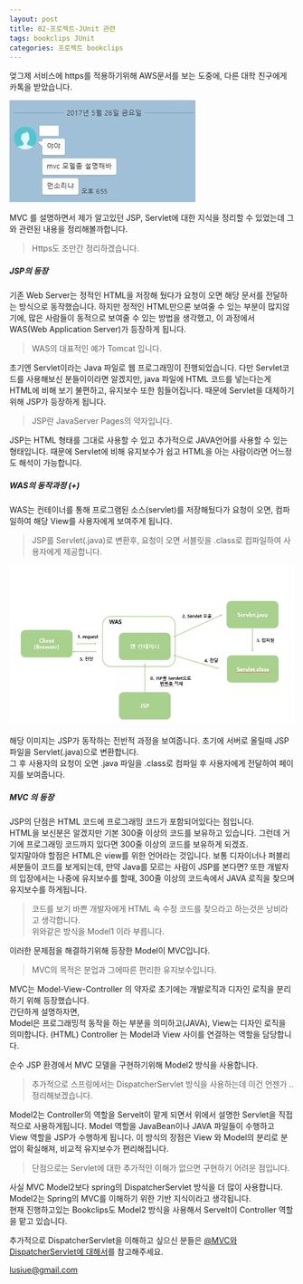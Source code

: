 ```yaml
---
layout: post
title: 02-프로젝트-JUnit 관련
tags: bookclips JUnit 
categories: 프로젝트 bookclips
---    
```


엊그제 서비스에 https를 적용하기위해 AWS문서를 보는 도중에, 다른 대학 친구에게 카톡을 받았습니다.   

<img src ="/public/img/kakao.jpg"/>        

MVC 를 설명하면서 제가 알고있던 JSP, Servlet에 대한 지식을 정리할 수 있었는데 그와 관련된 내용을 정리해볼까합니다. 

> Https도 조만간 정리하겠습니다.     


##### JSP의 등장     

기존 Web Server는 정적인 HTML을 저장해 뒀다가 요청이 오면 해당 문서를 전달하는 방식으로 동작했습니다. 하지만 정적인 HTML만으론 보여줄 수 있는 부분이 많지않기에, 많은 사람들이 동적으로 보여줄 수 있는 방법을 생각했고, 이 과정에서 WAS(Web Application Server)가 등장하게 됩니다.      

> WAS의 대표적인 예가 Tomcat 입니다.    

초기엔 Servlet이라는 Java 파일로 웹 프로그래밍이 진행되었습니다. 다만 Servlet코드를 사용해보신 분들이이라면 알겠지만, java 파일에 HTML 코드를 넣는다는게 HTML에 비해 보기 불편하고, 유지보수 또한 힘들어집니다. 때문에 Servlet을 대체하기 위해 JSP가 등장하게 됩니다.    

> JSP란 JavaServer Pages의 약자입니다.     

JSP는 HTML 형태를 그대로 사용할 수 있고 추가적으로 JAVA언어를 사용할 수 있는 형태입니다. 
때문에 Servlet에 비해 유지보수가 쉽고 HTML을 아는 사람이라면 어느정도 해석이 가능합니다. 

##### WAS의 동작과정 (+)    


WAS는 컨테이너를 통해 프로그램된 소스(servlet)를 저장해뒀다가 요청이 오면, 컴파일하여 해당 View를 사용자에게 보여주게 됩니다. 

> JSP를 Servlet(.java)로 변환후, 요청이 오면 서블릿을 .class로 컴파일하여 사용자에게 제공합니다.  

<img src ="/public/img/process.jpg"/>         

해당 이미지는 JSP가 동작하는 전반적 과정을 보여줍니다. 초기에 서버로 올릴때 JSP파일을 Servlet(.java)으로 변환합니다.    
그 후 사용자의 요청이 오면 .java 파일을 .class로 컴파일 후 사용자에게 전달하여 페이지를 보여줍니다.   


##### MVC 의 등장     

JSP의 단점은 HTML 코드에 프로그래밍 코드가 포함되어있다는 점입니다.    
HTML을 보신분은 알겠지만 기본 300줄 이상의 코드를 보유하고 있습니다. 그런데 거기에 프로그래밍 코드까지 있다면 300줄 이상의 코드를 보유하게 되겠죠.    
잊지말아야 할점은 HTML은 view를 위한 언어라는 것입니다. 보통 디자이너나 퍼블리셔분들이 코드를 보게되는데, 만약 Java를 모르는 사람이 JSP를 본다면?  또한 개발자의 입장에서는 나중에 유지보수를 할때, 300줄 이상의 코드속에서 JAVA 로직을 찾으며 유지보수를 하게됩니다.   
   
> 코드를 보기 바쁜 개발자에게 HTML 속 수정 코드를 찾으라고 하는것은 낭비라고 생각합니다.    
> 위와같은 방식을 Model1 이라 부릅니다.     


이러한 문제점을 해결하기위해 등장한 Model이 MVC입니다. 
> MVC의 목적은 분업과 그에따른 편리한 유지보수입니다.        


MVC는 Model-View-Controller 의 약자로 초기에는 개발로직과 디자인 로직을 분리하기 위해 등장했습니다.    
간단하게 설명하자면,     
Model은 프로그래밍적 동작을 하는 부분을 의미하고(JAVA), View는 디자인 로직을 의미합니다. (HTML) Controller 는 Model과 View 사이를 연결하는 역할을 담당합니다.     

순수 JSP 환경에서 MVC 모델을 구현하기위해 Model2 방식을 사용합니다.  

> 추가적으로 스프링에서는 DispatcherServlet 방식을 사용하는데 이건 언젠가 .. 정리해보겠습니다.    

Model2는 Controller의 역할을 Servelt이 맡게 되면서 위에서 설명한 Servlet을 직접적으로 사용하게됩니다. Model 역할을 JavaBean이나 JAVA 파일들이 수행하고 View 역할을 JSP가 수행하게 됩니다. 이 방식의 장점은 View 와 Model의 분리로 분업이 확실해져, 비교적  유지보수가 편리해집니다.     
 
> 단점으로는 Servlet에 대한 추가적인 이해가 없으면 구현하기 어려운 점입니다.     


사실 MVC Model2보다 spring의 DispatcherServlet 방식을 더 많이 사용합니다.   
Model2는 Spring의 MVC를 이해하기 위한 기반 지식이라고 생각됩니다.    
현재 진행하고있는 Bookclips도 Model2 방식을 사용해서 Servelt이 Controller 역할을 맡고 있습니다.   

추가적으로 DispatcherServlet을 이해하고 싶으신 분들은 
[@MVC와 DispatcherServlet에 대해서](http://egloos.zum.com/springmvc/v/504151)를 참고해주세요.     

lusiue@gmail.com








